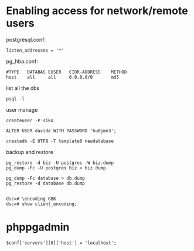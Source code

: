 Enabling access for network/remote users
========================================

postgresql.conf:
    
    listen_addresses = '*'

pg_hba.conf:
    
    #TYPE   DATABAS EUSER   CIDR-ADDRESS    METHOD
    host    all     all     0.0.0.0/0       md5


list all the dbs

    psql -l

user manage

    createuser -P siko

    ALTER USER davide WITH PASSWORD 'hu8jmn3';
    
    createdb -E UTF8 -T template0 newdatabase

backup and restore

    pg_restore -d biz -U postgres -W biz.dump
    pg_dump -Fc -U postgres biz > biz.dump

    pg_dump -Fc database > db.dump
    pg_restore -d database db.dump

    
    dsc=# \encoding GBK 
    dsc=# show client_encoding;

phppgadmin
==========

    $conf['servers'][0]['host'] = 'localhost';

